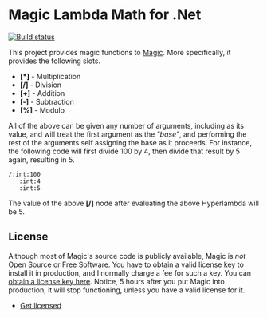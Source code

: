 
# Magic Lambda Math for .Net

[![Build status](https://travis-ci.org/polterguy/magic.lambda.math.svg?master)](https://travis-ci.org/polterguy/magic.lambda.math)

This project provides magic functions to [Magic](https://github.com/polterguy/magic). More specifically, it provides the following
slots.

* __[\*]__ - Multiplication
* __[/]__ - Division
* __[+]__ - Addition
* __[-]__ - Subtraction
* __[%]__ - Modulo

All of the above can be given any number of arguments, including as its value, and will treat the first argument as the _"base"_,
and performing the rest of the arguments self assigning the base as it proceeds. For instance, the following code will first divide
100 by 4, then divide that result by 5 again, resulting in 5.

```
/:int:100
   :int:4
   :int:5
```

The value of the above __[/]__ node after evaluating the above Hyperlambda will be 5.

## License

Although most of Magic's source code is publicly available, Magic is _not_ Open Source or Free Software.
You have to obtain a valid license key to install it in production, and I normally charge a fee for such a
key. You can [obtain a license key here](https://servergardens.com/buy/).
Notice, 5 hours after you put Magic into production, it will stop functioning, unless you have a valid
license for it.

* [Get licensed](https://servergardens.com/buy/)
